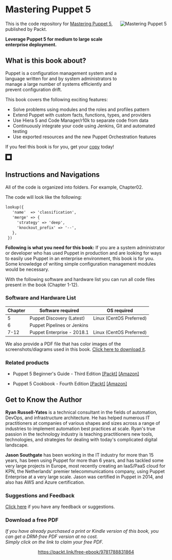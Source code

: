 # Mastering Puppet 5

<a href="https://www.packtpub.com/virtualization-and-cloud/mastering-puppet-5?utm_source=github&utm_medium=repository&utm_campaign=9781788831864"><img src="https://dz13w8afd47il.cloudfront.net/sites/default/files/imagecache/ppv4_main_book_cover/B09437_CoverImage.png" alt="Mastering Puppet 5" height="256px" align="right"></a>

This is the code repository for [Mastering Puppet 5](https://www.packtpub.com/virtualization-and-cloud/mastering-puppet-5?utm_source=github&utm_medium=repository&utm_campaign=9781788831864 ), published by Packt.

**Leverage Puppet 5 for medium to large scale enterprise deployment.**

## What is this book about?
Puppet is a configuration management system and a language written for and by system administrators to manage a large number of systems efficiently and prevent configuration drift.

This book covers the following exciting features:
* Solve problems using modules and the roles and profiles pattern 
* Extend Puppet with custom facts, functions, types, and providers 
* Use Hiera 5 and Code Manager/r10k to separate code from data 
* Continuously integrate your code using Jenkins, Git and automated testing 
* Use exported resources and the new Puppet Orchestration features 

If you feel this book is for you, get your [copy](https://www.amazon.com/dp/1788831861) today!

<a href="https://www.packtpub.com/?utm_source=github&utm_medium=banner&utm_campaign=GitHubBanner"><img src="https://raw.githubusercontent.com/PacktPublishing/GitHub/master/GitHub.png" 
alt="https://www.packtpub.com/" border="5" /></a>

## Instructions and Navigations
All of the code is organized into folders. For example, Chapter02.

The code will look like the following:
```
lookup({
   'name'  => 'classification',
   'merge' => {
     'strategy' => 'deep',
     'knockout_prefix' => '--',
   },
 })
```

**Following is what you need for this book:**
If you are a system administrator or developer who has used Puppet in production and are looking for ways to easily use Puppet in an enterprise environment, this book is for you. Some knowledge of writing simple configuration management modules would be necessary.

With the following software and hardware list you can run all code files present in the book (Chapter 1-12).
### Software and Hardware List
| Chapter | Software required | OS required |
| -------- | ------------------------------------ | ----------------------------------- |
| 5 | Puppet Discovery (Latest) | Linux (CentOS Preferred) |
| 6 | Puppet Pipelines or Jenkins |  |
| 7-12 | Puppet Enterprise - 2018.1 | Linux (CentOS Preferred) |


We also provide a PDF file that has color images of the screenshots/diagrams used in this book. [Click here to download it]( https://www.packtpub.com/sites/default/files/downloads/9781788831864_ColorImages.pdf).

### Related products
* Puppet 5 Beginner's Guide - Third Edition [[Packt]](https://www.packtpub.com/networking-and-servers/puppet-5-beginner%E2%80%99s-guide-third-edition?utm_source=github&utm_medium=repository&utm_campaign=9781788472906 ) [[Amazon]](https://www.amazon.com/dp/178847290X)

* Puppet 5 Cookbook - Fourth Edition [[Packt]](https://www.packtpub.com/networking-and-servers/puppet-5-cookbook-fourth-edition?utm_source=github&utm_medium=repository&utm_campaign=9781788622448 ) [[Amazon]](https://www.amazon.com/dp/1788622448)


## Get to Know the Author
**Ryan Russell-Yates**
is a technical consultant in the fields of automation, DevOps, and infrastructure architecture. He has helped numerous IT practitioners at companies of various shapes and sizes across a range of industries to implement automation best practices at scale. Ryan's true passion in the technology industry is teaching practitioners new tools, technologies, and strategies for dealing with today's complicated digital landscape.

**Jason Southgate**
has been working in the IT industry for more than 15 years, has been using Puppet for more than 6 years, and has tackled some very large projects in Europe, most recently creating an IaaS/PaaS cloud for KPN, the Netherlands' premier telecommunications company, using Puppet Enterprise at a very large scale. Jason was certified in Puppet in 2014, and also has AWS and Azure certification.


### Suggestions and Feedback
[Click here](https://docs.google.com/forms/d/e/1FAIpQLSdy7dATC6QmEL81FIUuymZ0Wy9vH1jHkvpY57OiMeKGqib_Ow/viewform) if you have any feedback or suggestions.


### Download a free PDF

 <i>If you have already purchased a print or Kindle version of this book, you can get a DRM-free PDF version at no cost.<br>Simply click on the link to claim your free PDF.</i>
<p align="center"> <a href="https://packt.link/free-ebook/9781788831864">https://packt.link/free-ebook/9781788831864 </a> </p>